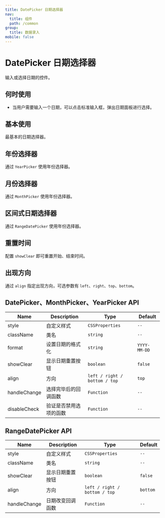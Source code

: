 ```yaml
---
title: DatePicker 日期选择器
nav:
  title: 组件
  path: /common
group:
  title: 数据录入
mobile: false
---
```


# DatePicker 日期选择器

输入或选择日期的控件。

## 何时使用

- 当用户需要输入一个日期，可以点击标准输入框，弹出日期面板进行选择。

## 基本使用

最基本的日期选择器。

<code src="./demos/index1.tsx"></code>

## 年份选择器

通过 `YearPicker` 使用年份选择器。

<code src="./demos/index2.tsx"></code>

## 月份选择器

通过 `MonthPicker` 使用年份选择器。

<code src="./demos/index3.tsx"></code>

## 区间式日期选择器

通过 `RangeDatePicker` 使用年份选择器。

<code src="./demos/index4.tsx"></code>

## 重置时间

配置 `showClear` 即可重置开始、结束时间。

<code src="./demos/index5.tsx"></code>

## 出现方向

通过 `align` 指定出现方向，可选参数有 `left`、`right`、`top`、`bottom`。

<code src="./demos/index6.tsx"></code>

## DatePicker、MonthPicker、YearPicker API

| Name         | Description            | Type                          | Default      |
| ------------ | ---------------------- | ----------------------------- | ------------ |
| style        | 自定义样式             | `CSSProperties`               | `--`         |
| className    | 类名                   | `string`                      | `--`         |
| format       | 设置日期的格式化       | `string`                      | `YYYY-MM-DD` |
| showClear    | 显示日期重置按钮       | `boolean`                     | `false`      |
| align        | 方向                   | `left / right / bottom / top` | `top`        |
| handleChange | 选择完毕后的回调函数   | `Function`                    | `--`         |
| disableCheck | 验证是否禁用选项的函数 | `Function`                    | `--`         |

## RangeDatePicker API

| Name         | Description      | Type                          | Default  |
| ------------ | ---------------- | ----------------------------- | -------- |
| style        | 自定义样式       | `CSSProperties`               | `--`     |
| className    | 类名             | `string`                      | `--`     |
| showClear    | 显示日期重置按钮 | `boolean`                     | `false`  |
| align        | 方向             | `left / right / bottom / top` | `bottom` |
| handleChange | 日期改变回调函数 | `Function`                    | `--`     |
